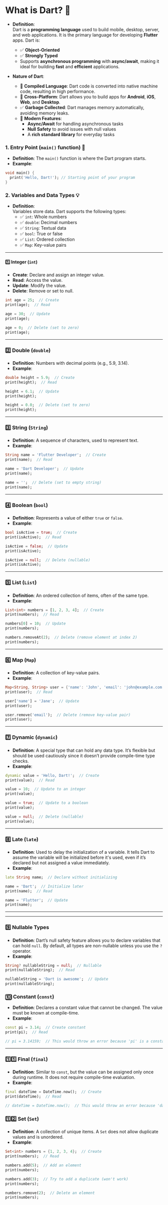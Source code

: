 # What is Dart? 🚀

- **Definition**:  
  Dart is a **programming language** used to build mobile, desktop, server, and web applications. It is the primary language for developing **Flutter** apps. Dart is:
  - ✅ **Object-Oriented**
  - ✅ **Strongly Typed**
  - Supports **asynchronous programming** with **async/await**, making it ideal for building **fast** and **efficient** applications.

- **Nature of Dart**:  
  - 🎯 **Compiled Language**: Dart code is converted into native machine code, resulting in high performance.  
  - 🎯 **Cross-Platform**: Dart allows you to build apps for **Android**, **iOS**, **Web**, and **Desktop**.  
  - ✅ **Garbage Collected**: Dart manages memory automatically, avoiding memory leaks.
  - 🚀 **Modern Features**:
    - **Async/Await** for handling asynchronous tasks
    - **Null Safety** to avoid issues with null values
    - A **rich standard library** for everyday tasks


### 1️. Entry Point (`main()` function) 🏁
- **Definition**: The `main()` function is where the Dart program starts.
- **Example**:

```dart
void main() {
  print('Hello, Dart!'); // Starting point of your program
}

```

### 2️. Variables and Data Types 💡

- **Definition**:  
  Variables store data. Dart supports the following types:
  - ✅ `int`: Whole numbers 
  - ✅ `double`: Decimal numbers 
  - ✅ `String`: Textual data 
  - ✅ `bool`: True or false 
  - ✅ `List`: Ordered collection 
  - ✅ `Map`: Key-value pairs 

---

#### 1️⃣ **Integer (`int`)**

- **Create**: Declare and assign an integer value.
- **Read**: Access the value.
- **Update**: Modify the value.
- **Delete**: Remove or set to null.

```dart
int age = 25;  // Create
print(age);  // Read

age = 30;  // Update
print(age);

age = 0;  // Delete (set to zero)
print(age);
```

---

### 2️⃣ **Double (`double`)**

- **Definition**: Numbers with decimal points (e.g., 5.9, 3.14).
- **Example**:

```dart
double height = 5.9;  // Create
print(height);  // Read

height = 6.1;  // Update
print(height);

height = 0.0;  // Delete (set to zero)
print(height);

```

---

### 3️⃣ **String (`String`)**

- **Definition**: A sequence of characters, used to represent text.
- **Example**:

```dart
String name = 'Flutter Developer';  // Create
print(name);  // Read

name = 'Dart Developer';  // Update
print(name);

name = '';  // Delete (set to empty string)
print(name);

```

---

### 4️⃣ **Boolean (`bool`)**

- **Definition**: Represents a value of either `true` or `false`.
- **Example**:

```dart
bool isActive = true;  // Create
print(isActive);  // Read

isActive = false;  // Update
print(isActive);

isActive = null;  // Delete (nullable)
print(isActive);
```


---

### 5️⃣ **List (`List`)**

- **Definition**: An ordered collection of items, often of the same type.
- **Example**:

```dart
List<int> numbers = [1, 2, 3, 4];  // Create
print(numbers);  // Read

numbers[0] = 10;  // Update
print(numbers);

numbers.removeAt(2);  // Delete (remove element at index 2)
print(numbers);
```


---

### 6️⃣ **Map (`Map`)**

- **Definition**: A collection of key-value pairs.
- **Example**:

```dart
Map<String, String> user = {'name': 'John', 'email': 'john@example.com'};  // Create
print(user);  // Read

user['name'] = 'Jane';  // Update
print(user);

user.remove('email');  // Delete (remove key-value pair)
print(user);

```

---

### 7️⃣ **Dynamic (`dynamic`)**

- **Definition**: A special type that can hold any data type. It’s flexible but should be used cautiously since it doesn’t provide compile-time type checks.
- **Example**:

```dart
dynamic value = 'Hello, Dart!';  // Create
print(value);  // Read

value = 10;  // Update to an integer
print(value);

value = true;  // Update to a boolean
print(value);

value = null;  // Delete (nullable)
print(value);

```


---

### 8️⃣ **Late (`late`)**

- **Definition**: Used to delay the initialization of a variable. It tells Dart to assume the variable will be initialized before it's used, even if it’s declared but not assigned a value immediately.
- **Example**:

```dart
late String name;  // Declare without initializing

name = 'Dart';  // Initialize later
print(name);  // Read

name = 'Flutter';  // Update
print(name);
```

---

---

### 9️⃣ **Nullable Types**

- **Definition**: Dart’s null safety feature allows you to declare variables that can hold `null`. By default, all types are non-nullable unless you use the `?` operator.
- **Example**:

```dart
String? nullableString = null;  // Nullable
print(nullableString);  // Read

nullableString = 'Dart is awesome';  // Update
print(nullableString);

```
### 🔟 **Constant (`const`)**

- **Definition**: Declares a constant value that cannot be changed. The value must be known at compile-time.
- **Example**:

```dart
const pi = 3.14;  // Create constant
print(pi);  // Read

// pi = 3.14159;  // This would throw an error because 'pi' is a constant.

```
---

### 1️⃣1️⃣ **Final (`final`)**

- **Definition**: Similar to `const`, but the value can be assigned only once during runtime. It does not require compile-time evaluation.
- **Example**:

```dart
final dateTime = DateTime.now();  // Create
print(dateTime);  // Read

// dateTime = DateTime.now();  // This would throw an error because 'dateTime' is final.
```
### 1️⃣2️⃣ Set (`Set`)
- **Definition**: A collection of unique items. A `Set` does not allow duplicate values and is unordered.
- **Example**:

```dart
Set<int> numbers = {1, 2, 3, 4};  // Create
print(numbers);  // Read

numbers.add(5);  // Add an element
print(numbers);

numbers.add(3);  // Try to add a duplicate (won't work)
print(numbers);

numbers.remove(2);  // Delete an element
print(numbers);
```
